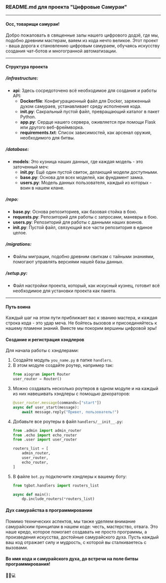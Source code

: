 ### README.md для проекта "Цифровые Самураи"

---

#### Осс, товарищи самураи!

Добро пожаловать в священные залы нашего цифрового додзё, где мы, подобно древним мастерам, ваяем из кода нечто великое. Этот проект - ваша дорога к становлению цифровым самураем, обучаясь искусству создания чат-ботов и многогранной автоматизации.

---

#### Структура проекта

##### /infrastructure:
- **api**: Здесь сосредоточено всё необходимое для создания и работы API:
  - **Dockerfile**: Конфигурационный файл для Docker, заряженный духом самураев, устанавливает среду исполнения кода.
  - **__init__.py**: Сакральный пустой файл, превращающий каталог в пакет Python.
  - **app.py**: Сердце нашего сервера, оживляется при помощи Flask или другого веб-фреймворка.
  - **requirements.txt**: Список зависимостей, как арсенал оружия, необходимого для битвы.

##### /database:
- **models**: Это кузница наших данных, где каждая модель - это заточенный меч:
  - **__init__.py**: Ещё один пустой свиток, делающий модели доступными.
  - **base.py**: Основа для всех моделей, как фундамент замка.
  - **users.py**: Модель данных пользователя, каждый из которых - воин в нашем клане.

##### /repo:
- **base.py**: Основа репозиториев, как базовая стойка в бою.
- **requests.py**: Репозиторий для работы с запросами, маневры в бою.
- **users.py**: Репозиторий для работы с данными наших воинов.
- **__init__.py**: Пустой файл, связующий все части репозитория в единое целое.

##### /migrations:
- Файлы миграции, подобно древним свиткам с тайными знаниями, помогают управлять версиями нашей базы данных.

##### /setup.py:
- Файл настройки проекта, который, как искусный кузнец, готовит всё необходимое для установки проекта как пакета.

---

#### Путь воина

Каждый шаг на этом пути приближает вас к званию мастера, и каждая строка кода - это удар меча. Не бойтесь вызовов и присоединяйтесь к нашему пламени знаний. Вместе мы покорим вершины цифровой эры!

#### Создание и регистрация хэндлеров

Для начала работы с хэндлерами:
1. Создайте модуль `you_name.py` в папке `handlers`.
2. В этом модуле создайте роутер, например так:
   ```python
   from aiogram import Router
   user_router = Router()
   ```
3. Можно создавать несколько роутеров в одном модуле и на каждый из них навешивать хэндлеры с помощью декораторов:
   ```python
   @user_router.message(commands=["start"])
   async def user_start(message):
       await message.reply("Привет, пользователь!")
   ```
4. Добавьте все роутеры в файл `handlers/__init__.py`:
   ```python
   from .admin import admin_router
   from .echo import echo_router
   from .user import user_router
   
   routers_list = [
       admin_router,
       user_router,
       echo_router,
   ]
   ```
5. В файле `bot.py` подключите хэндлеры к вашему боту:
   ```python
   from tgbot.handlers import routers_list
   
   async def main():
       dp.include_routers(*routers_list)
   ```

#### Дух самурайства в программировании

Помимо технических аспектов, мы также уделяем внимание самурайским принципам в нашем коде: честь, мастерство, отвага. Это наше кредо, которое помогает создавать не просто программы, а произведения искусства, достойные самурайского духа. Пусть каждый ваш код отражает силу и мудрость, с которой вы сталкиваетесь с вызовами.

#### Во имя кода и самурайского духа, до встречи на поле битвы программирования!

🥷🏻💻
